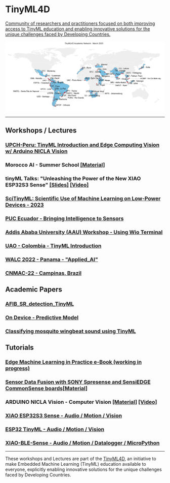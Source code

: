 # TinyML4D
[Community of researchers and practitioners focused on both improving access to TinyML education and enabling innovative solutions for the unique challenges faced by Developing Countries.](https://tinyml.seas.harvard.edu/4D/AcademicNetwork)

<img src='AN_Map3.png'/>
<hr>  

## Workshops / Lectures
### [UPCH-Peru: TinyML Introduction and Edge Computing Vision w/ Arduino NICLA Vision](UPCH-Peru)
### Morocco AI - Summer School [[Material]](AI-Morocco)
### tinyML Talks: "Unleashing the Power of the New XIAO ESP32S3 Sense" [[Slides]](https://cms.tinyml.org/wp-content/uploads/talks2023/tinyML_Talks_Marcelo_Rovai_230613.pdf) [[Video]](https://youtu.be/KeXlAazzgKw?si=PEi6pVYxZ8zKobIl)
### [SciTinyML: Scientific Use of Machine Learning on Low-Power Devices - 2023](/SciTinyM-2023)
### [PUC Ecuador - Bringing Intelligence to Sensors](/PUC-Ecuador/TinyML-Intro-Rovai_30mar23.pdf)
### [Addis Ababa University (AAU) Workshop - Using Wio Terminal](/AAU)
### [UAO - Colombia - TinyML Introduction](/UAO_2023)
### [WALC 2022 - Panama - "Applied_AI"](https://github.com/Mjrovai/WALC_2022-Applied_AI)
### [CNMAC-22 - Campinas, Brazil](https://github.com/Mjrovai/CNMAC-22)
## Academic Papers
### [AFIB_SR_detection_TinyML](/papers/AFIB_SR_detection_TinyML.pdf)
### [On Device - Predictive Model](/papers/sensors-22-05174.pdf)
### [Classifying mosquito wingbeat sound using TinyML](/papers/TinyML_Research_Symposium_Classifying-mosquito-wingbeat-sound-using-TinyML.pdf)
## Tutorials 
### [Edge Machine Learning in Practice e-Book (working in progress)](https://tinyml4d.gitbook.io/edge-machine-learning/)
### [Sensor Data Fusion with SONY Spresense and SensiEDGE CommonSense boards](https://docs.edgeimpulse.com/experts/air-quality-and-environmental-projects/environmental-sensor-fusion-commonsense)[[Material]](https://github.com/Mjrovai/Sony-Spresense)
### ARDUINO NICLA Vision - Computer Vision [[Material]](UPCH-Peru) [[Video]](https://www.youtube.com/watch?v=uYHSKd8A_sE&t=10s)
### [XIAO ESP32S3 Sense - Audio / Motion / Vision](https://github.com/Mjrovai/XIAO-ESP32S3-Sense)
### [ESP32 TinyML - Audio / Motion / Vision](https://github.com/Mjrovai/ESP32-TinyML)
### [XIAO-BLE-Sense - Audio / Motion / Datalogger / MicroPython](https://github.com/Mjrovai/Seeed-XIAO-BLE-Sense/tree/main)
<hr>

These workshops and Lectures are part of the [TinyML4D](https://tinyml.seas.harvard.edu/), an initiative to make Embedded Machine Learning (TinyML) education available to everyone, explicitly enabling innovative solutions for the unique challenges faced by Developing Countries.  
